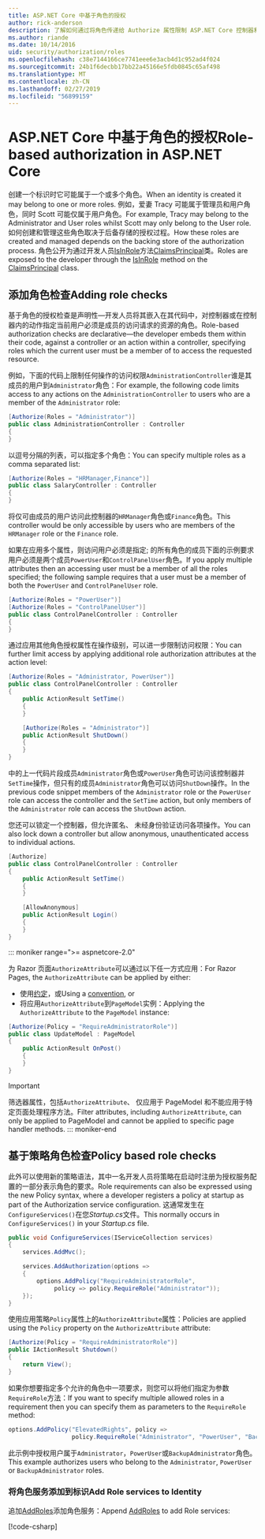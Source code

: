 ```yaml
---
title: ASP.NET Core 中基于角色的授权
author: rick-anderson
description: 了解如何通过将角色传递给 Authorize 属性限制 ASP.NET Core 控制器和操作访问。
ms.author: riande
ms.date: 10/14/2016
uid: security/authorization/roles
ms.openlocfilehash: c38e7144166ce7741eee6e3acb4d1c952ad4f024
ms.sourcegitcommit: 24b1f6decbb17bb22a45166e5fdb0845c65af498
ms.translationtype: MT
ms.contentlocale: zh-CN
ms.lasthandoff: 02/27/2019
ms.locfileid: "56899159"
---
```

# <a name="role-based-authorization-in-aspnet-core"></a><span data-ttu-id="79b23-103">ASP.NET Core 中基于角色的授权</span><span class="sxs-lookup"><span data-stu-id="79b23-103">Role-based authorization in ASP.NET Core</span></span>

<a name="security-authorization-role-based"></a>

<span data-ttu-id="79b23-104">创建一个标识时它可能属于一个或多个角色。</span><span class="sxs-lookup"><span data-stu-id="79b23-104">When an identity is created it may belong to one or more roles.</span></span> <span data-ttu-id="79b23-105">例如，爱妻 Tracy 可能属于管理员和用户角色，同时 Scott 可能仅属于用户角色。</span><span class="sxs-lookup"><span data-stu-id="79b23-105">For example, Tracy may belong to the Administrator and User roles whilst Scott may only belong to the User role.</span></span> <span data-ttu-id="79b23-106">如何创建和管理这些角色取决于后备存储的授权过程。</span><span class="sxs-lookup"><span data-stu-id="79b23-106">How these roles are created and managed depends on the backing store of the authorization process.</span></span> <span data-ttu-id="79b23-107">角色公开为通过开发人员[IsInRole](/dotnet/api/system.security.principal.genericprincipal.isinrole)方法[ClaimsPrincipal](/dotnet/api/system.security.claims.claimsprincipal)类。</span><span class="sxs-lookup"><span data-stu-id="79b23-107">Roles are exposed to the developer through the [IsInRole](/dotnet/api/system.security.principal.genericprincipal.isinrole) method on the [ClaimsPrincipal](/dotnet/api/system.security.claims.claimsprincipal) class.</span></span>

## <a name="adding-role-checks"></a><span data-ttu-id="79b23-108">添加角色检查</span><span class="sxs-lookup"><span data-stu-id="79b23-108">Adding role checks</span></span>

<span data-ttu-id="79b23-109">基于角色的授权检查是声明性&mdash;开发人员将其嵌入在其代码中，对控制器或在控制器内的动作指定当前用户必须是成员的访问请求的资源的角色。</span><span class="sxs-lookup"><span data-stu-id="79b23-109">Role-based authorization checks are declarative&mdash;the developer embeds them within their code, against a controller or an action within a controller, specifying roles which the current user must be a member of to access the requested resource.</span></span>

<span data-ttu-id="79b23-110">例如，下面的代码上限制任何操作的访问权限`AdministrationController`谁是其成员的用户到`Administrator`角色：</span><span class="sxs-lookup"><span data-stu-id="79b23-110">For example, the following code limits access to any actions on the `AdministrationController` to users who are a member of the `Administrator` role:</span></span>

```csharp
[Authorize(Roles = "Administrator")]
public class AdministrationController : Controller
{
}
```

<span data-ttu-id="79b23-111">以逗号分隔的列表，可以指定多个角色：</span><span class="sxs-lookup"><span data-stu-id="79b23-111">You can specify multiple roles as a comma separated list:</span></span>

```csharp
[Authorize(Roles = "HRManager,Finance")]
public class SalaryController : Controller
{
}
```

<span data-ttu-id="79b23-112">将仅可由成员的用户访问此控制器的`HRManager`角色或`Finance`角色。</span><span class="sxs-lookup"><span data-stu-id="79b23-112">This controller would be only accessible by users who are members of the `HRManager` role or the `Finance` role.</span></span>

<span data-ttu-id="79b23-113">如果在应用多个属性，则访问用户必须是指定; 的所有角色的成员下面的示例要求用户必须是两个成员`PowerUser`和`ControlPanelUser`角色。</span><span class="sxs-lookup"><span data-stu-id="79b23-113">If you apply multiple attributes then an accessing user must be a member of all the roles specified; the following sample requires that a user must be a member of both the `PowerUser` and `ControlPanelUser` role.</span></span>

```csharp
[Authorize(Roles = "PowerUser")]
[Authorize(Roles = "ControlPanelUser")]
public class ControlPanelController : Controller
{
}
```

<span data-ttu-id="79b23-114">通过应用其他角色授权属性在操作级别，可以进一步限制访问权限：</span><span class="sxs-lookup"><span data-stu-id="79b23-114">You can further limit access by applying additional role authorization attributes at the action level:</span></span>

```csharp
[Authorize(Roles = "Administrator, PowerUser")]
public class ControlPanelController : Controller
{
    public ActionResult SetTime()
    {
    }

    [Authorize(Roles = "Administrator")]
    public ActionResult ShutDown()
    {
    }
}
```

<span data-ttu-id="79b23-115">中的上一代码片段成员`Administrator`角色或`PowerUser`角色可访问该控制器并`SetTime`操作，但只有的成员`Administrator`角色可以访问`ShutDown`操作。</span><span class="sxs-lookup"><span data-stu-id="79b23-115">In the previous code snippet members of the `Administrator` role or the `PowerUser` role can access the controller and the `SetTime` action, but only members of the `Administrator` role can access the `ShutDown` action.</span></span>

<span data-ttu-id="79b23-116">您还可以锁定一个控制器，但允许匿名、 未经身份验证访问各项操作。</span><span class="sxs-lookup"><span data-stu-id="79b23-116">You can also lock down a controller but allow anonymous, unauthenticated access to individual actions.</span></span>

```csharp
[Authorize]
public class ControlPanelController : Controller
{
    public ActionResult SetTime()
    {
    }

    [AllowAnonymous]
    public ActionResult Login()
    {
    }
}
```

::: moniker range=">= aspnetcore-2.0"

<span data-ttu-id="79b23-117">为 Razor 页面`AuthorizeAttribute`可以通过以下任一方式应用：</span><span class="sxs-lookup"><span data-stu-id="79b23-117">For Razor Pages, the `AuthorizeAttribute` can be applied by either:</span></span>

* <span data-ttu-id="79b23-118">使用[约定](xref:razor-pages/razor-pages-conventions#page-model-action-conventions)，或</span><span class="sxs-lookup"><span data-stu-id="79b23-118">Using a [convention](xref:razor-pages/razor-pages-conventions#page-model-action-conventions), or</span></span>
* <span data-ttu-id="79b23-119">将应用`AuthorizeAttribute`到`PageModel`实例：</span><span class="sxs-lookup"><span data-stu-id="79b23-119">Applying the `AuthorizeAttribute` to the `PageModel` instance:</span></span>

```csharp
[Authorize(Policy = "RequireAdministratorRole")]
public class UpdateModel : PageModel
{
    public ActionResult OnPost()
    {
    }
}
```

> [!IMPORTANT]
> <span data-ttu-id="79b23-120">筛选器属性，包括`AuthorizeAttribute`、 仅应用于 PageModel 和不能应用于特定页面处理程序方法。</span><span class="sxs-lookup"><span data-stu-id="79b23-120">Filter attributes, including `AuthorizeAttribute`, can only be applied to PageModel and cannot be applied to specific page handler methods.</span></span>
::: moniker-end


<a name="security-authorization-role-policy"></a>

## <a name="policy-based-role-checks"></a><span data-ttu-id="79b23-121">基于策略角色检查</span><span class="sxs-lookup"><span data-stu-id="79b23-121">Policy based role checks</span></span>

<span data-ttu-id="79b23-122">此外可以使用新的策略语法，其中一名开发人员将策略在启动时注册为授权服务配置的一部分表示角色的要求。</span><span class="sxs-lookup"><span data-stu-id="79b23-122">Role requirements can also be expressed using the new Policy syntax, where a developer registers a policy at startup as part of the Authorization service configuration.</span></span> <span data-ttu-id="79b23-123">这通常发生在`ConfigureServices()`在您*Startup.cs*文件。</span><span class="sxs-lookup"><span data-stu-id="79b23-123">This normally occurs in `ConfigureServices()` in your *Startup.cs* file.</span></span>

```csharp
public void ConfigureServices(IServiceCollection services)
{
    services.AddMvc();

    services.AddAuthorization(options =>
    {
        options.AddPolicy("RequireAdministratorRole",
             policy => policy.RequireRole("Administrator"));
    });
}
```

<span data-ttu-id="79b23-124">使用应用策略`Policy`属性上的`AuthorizeAttribute`属性：</span><span class="sxs-lookup"><span data-stu-id="79b23-124">Policies are applied using the `Policy` property on the `AuthorizeAttribute` attribute:</span></span>

```csharp
[Authorize(Policy = "RequireAdministratorRole")]
public IActionResult Shutdown()
{
    return View();
}
```

<span data-ttu-id="79b23-125">如果你想要指定多个允许的角色中一项要求，则您可以将他们指定为参数`RequireRole`方法：</span><span class="sxs-lookup"><span data-stu-id="79b23-125">If you want to specify multiple allowed roles in a requirement then you can specify them as parameters to the `RequireRole` method:</span></span>

```csharp
options.AddPolicy("ElevatedRights", policy =>
                  policy.RequireRole("Administrator", "PowerUser", "BackupAdministrator"));
```

<span data-ttu-id="79b23-126">此示例中授权用户属于`Administrator`，`PowerUser`或`BackupAdministrator`角色。</span><span class="sxs-lookup"><span data-stu-id="79b23-126">This example authorizes users who belong to the `Administrator`, `PowerUser` or `BackupAdministrator` roles.</span></span>

### <a name="add-role-services-to-identity"></a><span data-ttu-id="79b23-127">将角色服务添加到标识</span><span class="sxs-lookup"><span data-stu-id="79b23-127">Add Role services to Identity</span></span>

<span data-ttu-id="79b23-128">追加[AddRoles](/dotnet/api/microsoft.aspnetcore.identity.identitybuilder.addroles#Microsoft_AspNetCore_Identity_IdentityBuilder_AddRoles__1)添加角色服务：</span><span class="sxs-lookup"><span data-stu-id="79b23-128">Append [AddRoles](/dotnet/api/microsoft.aspnetcore.identity.identitybuilder.addroles#Microsoft_AspNetCore_Identity_IdentityBuilder_AddRoles__1) to add Role services:</span></span>

[!code-csharp[](roles/samples/Startup.cs?name=snippet&highlight=7)]
